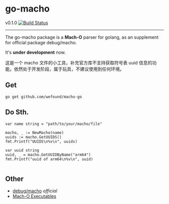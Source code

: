 # go-macho

v0.1.0 [![Build Status](https://travis-ci.org/wefound/macho-go.png?branch=master)](https://travis-ci.org/wefound/macho-go)


---
The go-macho package is a **Mach-O** parser for golang, as an supplement for official package debug/macho.

It's **under development** now.

这是一个 macho 文件的小工具，补充官方库不支持获取符号表 uuid 信息的功能。依然处于开发阶段，属于玩具，不建议使用到任何环境。

## Get
    go get github.com/wefound/macho-go

## Do Sth.

```golang
var name string = "path/to/your/macho/file"

macho, _ := NewMacho(name)
uuids := macho.GetUUIDS()
fmt.Printf("UUIDS\n%v\n", uuids)

var uuid string
uuid, _ = macho.GetUUIDByName("arm64")
fmt.Printf("uuid of arm64\n%v\n", uuid)


```
## Other

 - [debug/macho](https://golang.org/pkg/debug/macho/) _official_
 - [Mach-O Executables](https://www.objc.io/issues/6-build-tools/mach-o-executables/)
